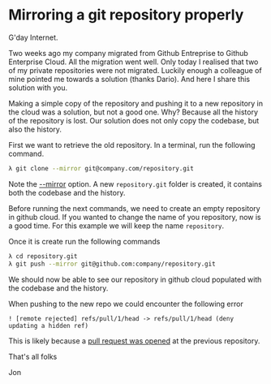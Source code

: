 # Mirroring a git repository properly

G'day Internet.

Two weeks ago my company migrated from Github Entreprise to Github Enterprise Cloud. All the migration went well. Only today I realised that two of my private repositories were not migrated. Luckily enough a colleague of mine pointed me towards a solution (thanks Dario). And here I share this solution with you.

Making a simple copy of the repository and pushing it to a new repository in the cloud was a solution, but not a good one. Why? Because all the history of the repository is lost. Our solution does not only copy the codebase, but also the history.

First we want to retrieve the old repository. In a terminal, run the following command.

```zsh
λ git clone --mirror git@company.com/repository.git
```

Note the [--mirror](https://git-scm.com/docs/git-clone#Documentation/git-clone.txt---mirror) option. A new `repository.git` folder is created, it contains both the codebase and the history.

Before running the next commands, we need to create an empty repository in github cloud. If you wanted to change the name of you repository, now is a good time. For this example we will keep the name `repository`.

Once it is create run the following commands

```zsh
λ cd repository.git
λ git push --mirror git@github.com:company/repository.git
```

We should now be able to see our repository in github cloud populated with the codebase and the history. 

When pushing to the new repo we could encounter the following error
```
! [remote rejected] refs/pull/1/head -> refs/pull/1/head (deny updating a hidden ref)
```
This is likely because a [pull request was opened](https://stackoverflow.com/a/34266401) at the previous repository.

That's all folks

Jon
